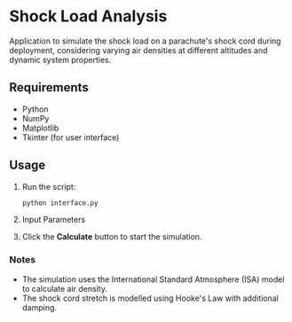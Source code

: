 # Shock Load Analysis

Application to simulate the shock load on a parachute's shock cord during deployment, considering varying air densities at different altitudes and dynamic system properties.

## Requirements

- Python
- NumPy
- Matplotlib
- Tkinter (for user interface)


## Usage

1. Run the script:
   ```bash
   python interface.py
   ```

2. Input Parameters

3. Click the **Calculate** button to start the simulation.

### Notes
- The simulation uses the International Standard Atmosphere (ISA) model to calculate air density.
- The shock cord stretch is modelled using Hooke's Law with additional damping.